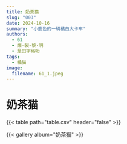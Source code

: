 ```yaml
---
title: 奶茶猫
slug: "003"
date: 2024-10-16
summary: "小鹿色的一辆橘白大卡车"
authors:
  - 61
  - 爆-裂-黎-明
  - 是田字格叻
tags:
  - 橘猫
image:
  filename: 61_1.jpeg
---
```


# 奶茶猫

{{< table path="table.csv" header="false" >}}

{{< gallery album="奶茶猫" >}}
